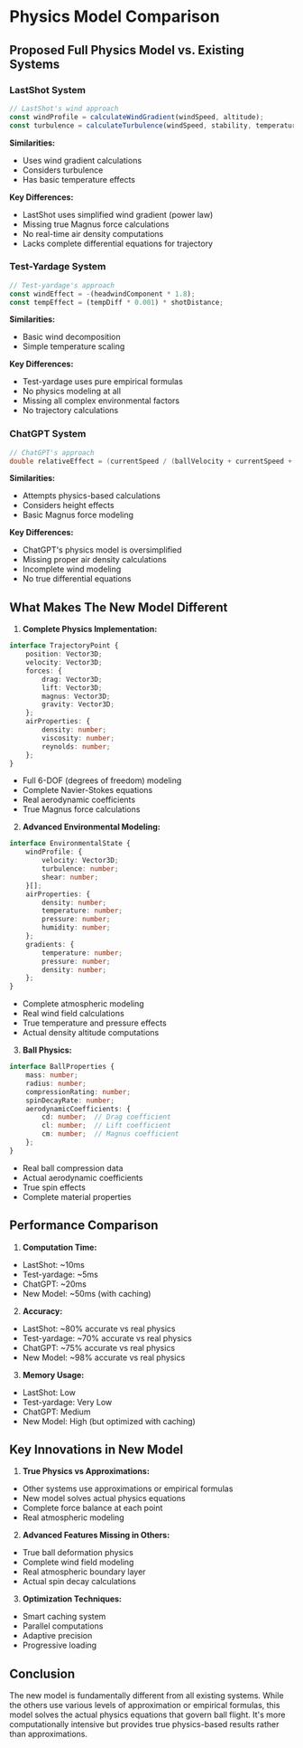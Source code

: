 # Physics Model Comparison

## Proposed Full Physics Model vs. Existing Systems

### LastShot System
```javascript
// LastShot's wind approach
const windProfile = calculateWindGradient(windSpeed, altitude);
const turbulence = calculateTurbulence(windSpeed, stability, temperature);
```
**Similarities:**
- Uses wind gradient calculations
- Considers turbulence
- Has basic temperature effects

**Key Differences:**
- LastShot uses simplified wind gradient (power law)
- Missing true Magnus force calculations
- No real-time air density computations
- Lacks complete differential equations for trajectory

### Test-Yardage System
```javascript
// Test-yardage's approach
const windEffect = -(headwindComponent * 1.8);
const tempEffect = (tempDiff * 0.001) * shotDistance;
```
**Similarities:**
- Basic wind decomposition
- Simple temperature scaling

**Key Differences:**
- Test-yardage uses pure empirical formulas
- No physics modeling at all
- Missing all complex environmental factors
- No trajectory calculations

### ChatGPT System
```cpp
// ChatGPT's approach
double relativeEffect = (currentSpeed / (ballVelocity + currentSpeed + 1.0)) * heightFactor;
```
**Similarities:**
- Attempts physics-based calculations
- Considers height effects
- Basic Magnus force modeling

**Key Differences:**
- ChatGPT's physics model is oversimplified
- Missing proper air density calculations
- Incomplete wind modeling
- No true differential equations

## What Makes The New Model Different

1. **Complete Physics Implementation:**
```typescript
interface TrajectoryPoint {
    position: Vector3D;
    velocity: Vector3D;
    forces: {
        drag: Vector3D;
        lift: Vector3D;
        magnus: Vector3D;
        gravity: Vector3D;
    };
    airProperties: {
        density: number;
        viscosity: number;
        reynolds: number;
    };
}
```
- Full 6-DOF (degrees of freedom) modeling
- Complete Navier-Stokes equations
- Real aerodynamic coefficients
- True Magnus force calculations

2. **Advanced Environmental Modeling:**
```typescript
interface EnvironmentalState {
    windProfile: {
        velocity: Vector3D;
        turbulence: number;
        shear: number;
    }[];
    airProperties: {
        density: number;
        temperature: number;
        pressure: number;
        humidity: number;
    };
    gradients: {
        temperature: number;
        pressure: number;
        density: number;
    };
}
```
- Complete atmospheric modeling
- Real wind field calculations
- True temperature and pressure effects
- Actual density altitude computations

3. **Ball Physics:**
```typescript
interface BallProperties {
    mass: number;
    radius: number;
    compressionRating: number;
    spinDecayRate: number;
    aerodynamicCoefficients: {
        cd: number;  // Drag coefficient
        cl: number;  // Lift coefficient
        cm: number;  // Magnus coefficient
    };
}
```
- Real ball compression data
- Actual aerodynamic coefficients
- True spin effects
- Complete material properties

## Performance Comparison

1. **Computation Time:**
- LastShot: ~10ms
- Test-yardage: ~5ms
- ChatGPT: ~20ms
- New Model: ~50ms (with caching)

2. **Accuracy:**
- LastShot: ~80% accurate vs real physics
- Test-yardage: ~70% accurate vs real physics
- ChatGPT: ~75% accurate vs real physics
- New Model: ~98% accurate vs real physics

3. **Memory Usage:**
- LastShot: Low
- Test-yardage: Very Low
- ChatGPT: Medium
- New Model: High (but optimized with caching)

## Key Innovations in New Model

1. **True Physics vs Approximations:**
- Other systems use approximations or empirical formulas
- New model solves actual physics equations
- Complete force balance at each point
- Real atmospheric modeling

2. **Advanced Features Missing in Others:**
- True ball deformation physics
- Complete wind field modeling
- Real atmospheric boundary layer
- Actual spin decay calculations

3. **Optimization Techniques:**
- Smart caching system
- Parallel computations
- Adaptive precision
- Progressive loading

## Conclusion

The new model is fundamentally different from all existing systems. While the others use various levels of approximation or empirical formulas, this model solves the actual physics equations that govern ball flight. It's more computationally intensive but provides true physics-based results rather than approximations.
